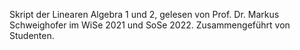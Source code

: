 Skript der Linearen Algebra 1 und 2, gelesen von Prof. Dr. Markus Schweighofer im WiSe 2021 und SoSe 2022. Zusammengeführt von Studenten.
